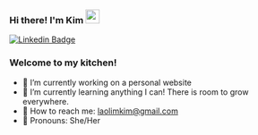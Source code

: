 ### Hi there! I'm Kim <img src="https://media4.giphy.com/media/v1.Y2lkPTc5MGI3NjExNGN4eDhqaTNydnNpc2Z5dmR6ZGhxNmdtd2x3OThqZ3dpamkxM290MCZlcD12MV9pbnRlcm5hbF9naWZfYnlfaWQmY3Q9cw/hvRJCLFzcasrR4ia7z/giphy.gif" width="25px">
[![Linkedin Badge](https://img.shields.io/badge/-LinkedIn-0e76a8?style=flat-square&logo=Linkedin&logoColor=white)](www.linkedin.com/in/kimberly-lao-lim)

<!--
**kimlaolim/kimlaolim** is a ✨ _special_ ✨ repository because its `README.md` (this file) appears on your GitHub profile.

Here are some ideas to get you started:
-->

### Welcome to my kitchen!

- 🍳 I’m currently working on a personal website
- 🍜 I’m currently learning anything I can! There is room to grow everywhere.
- 🍓 How to reach me: laolimkim@gmail.com
- 🥐 Pronouns: She/Her
